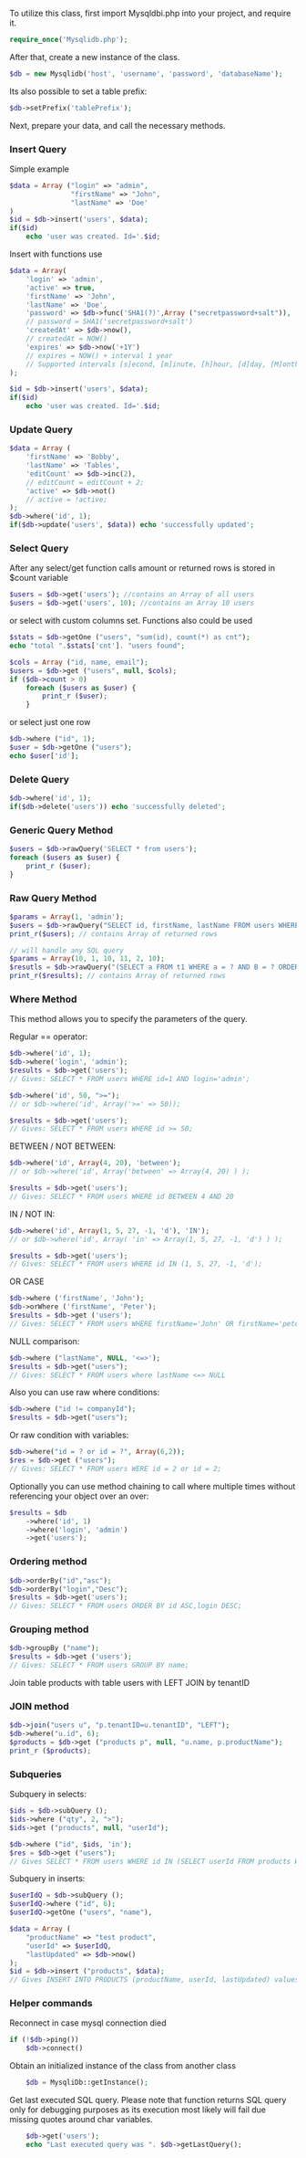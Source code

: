 To utilize this class, first import Mysqldbi.php into your project, and require it.

```php
require_once('Mysqlidb.php');
```

After that, create a new instance of the class.

```php
$db = new Mysqlidb('host', 'username', 'password', 'databaseName');
```

Its also possible to set a table prefix:
```php
$db->setPrefix('tablePrefix');
```

Next, prepare your data, and call the necessary methods. 

### Insert Query
Simple example
```php
$data = Array ("login" => "admin",
               "firstName" => "John",
               "lastName" => 'Doe'
)
$id = $db->insert('users', $data);
if($id)
    echo 'user was created. Id='.$id;
```

Insert with functions use
```php
$data = Array(
	'login' => 'admin',
    'active' => true,
	'firstName' => 'John',
	'lastName' => 'Doe',
	'password' => $db->func('SHA1(?)',Array ("secretpassword+salt")),
	// password = SHA1('secretpassword+salt')
	'createdAt' => $db->now(),
	// createdAt = NOW()
	'expires' => $db->now('+1Y')
	// expires = NOW() + interval 1 year
	// Supported intervals [s]econd, [m]inute, [h]hour, [d]day, [M]onth, [Y]ear
);

$id = $db->insert('users', $data);
if($id)
    echo 'user was created. Id='.$id;
```

### Update Query
```php
$data = Array (
	'firstName' => 'Bobby',
	'lastName' => 'Tables',
	'editCount' => $db->inc(2),
	// editCount = editCount + 2;
	'active' => $db->not()
	// active = !active;
);
$db->where('id', 1);
if($db->update('users', $data)) echo 'successfully updated'; 
```

### Select Query
After any select/get function calls amount or returned rows
is stored in $count variable
```php
$users = $db->get('users'); //contains an Array of all users 
$users = $db->get('users', 10); //contains an Array 10 users
```

or select with custom columns set. Functions also could be used

```php
$stats = $db->getOne ("users", "sum(id), count(*) as cnt");
echo "total ".$stats['cnt']. "users found";

$cols = Array ("id, name, email");
$users = $db->get ("users", null, $cols);
if ($db->count > 0)
    foreach ($users as $user) { 
        print_r ($user);
    }
```

or select just one row

```php
$db->where ("id", 1);
$user = $db->getOne ("users");
echo $user['id'];
```

### Delete Query
```php
$db->where('id', 1);
if($db->delete('users')) echo 'successfully deleted';
```

### Generic Query Method
```php
$users = $db->rawQuery('SELECT * from users');
foreach ($users as $user) {
    print_r ($user);
}
```

### Raw Query Method
```php
$params = Array(1, 'admin');
$users = $db->rawQuery("SELECT id, firstName, lastName FROM users WHERE id = ? AND login = ?", $params);
print_r($users); // contains Array of returned rows

// will handle any SQL query
$params = Array(10, 1, 10, 11, 2, 10);
$resutls = $db->rawQuery("(SELECT a FROM t1 WHERE a = ? AND B = ? ORDER BY a LIMIT ?) UNION(SELECT a FROM t2 WHERE a = ? AND B = ? ORDER BY a LIMIT ?)", $params);
print_r($results); // contains Array of returned rows
```


### Where Method
This method allows you to specify the parameters of the query.

Regular == operator:
```php
$db->where('id', 1);
$db->where('login', 'admin');
$results = $db->get('users');
// Gives: SELECT * FROM users WHERE id=1 AND login='admin';
```

```php
$db->where('id', 50, ">=");
// or $db->where('id', Array('>=' => 50));

$results = $db->get('users');
// Gives: SELECT * FROM users WHERE id >= 50;
```

BETWEEN / NOT BETWEEN:
```php
$db->where('id', Array(4, 20), 'between');
// or $db->where('id', Array('between' => Array(4, 20) ) );

$results = $db->get('users');
// Gives: SELECT * FROM users WHERE id BETWEEN 4 AND 20
```

IN / NOT IN:
```php
$db->where('id', Array(1, 5, 27, -1, 'd'), 'IN');
// or $db->where('id', Array( 'in' => Array(1, 5, 27, -1, 'd') ) );

$results = $db->get('users');
// Gives: SELECT * FROM users WHERE id IN (1, 5, 27, -1, 'd');
```

OR CASE
```php
$db->where ('firstName', 'John');
$db->orWhere ('firstName', 'Peter');
$results = $db->get ('users');
// Gives: SELECT * FROM users WHERE firstName='John' OR firstName='peter'
```

NULL comparison:
```php
$db->where ("lastName", NULL, '<=>');
$results = $db->get("users");
// Gives: SELECT * FROM users where lastName <=> NULL
```

Also you can use raw where conditions:
```php
$db->where ("id != companyId");
$results = $db->get("users");
```

Or raw condition with variables:
```php
$db->where("id = ? or id = ?", Array(6,2));
$res = $db->get ("users");
// Gives: SELECT * FROM users WERE id = 2 or id = 2;
```


Optionally you can use method chaining to call where multiple times without referencing your object over an over:

```php
$results = $db
	->where('id', 1)
	->where('login', 'admin')
	->get('users');
```

### Ordering method
```php
$db->orderBy("id","asc");
$db->orderBy("login","Desc");
$results = $db->get('users');
// Gives: SELECT * FROM users ORDER BY id ASC,login DESC;
```

### Grouping method
```php
$db->groupBy ("name");
$results = $db->get ('users');
// Gives: SELECT * FROM users GROUP BY name;
```

Join table products with table users with LEFT JOIN by tenantID
### JOIN method
```php
$db->join("users u", "p.tenantID=u.tenantID", "LEFT");
$db->where("u.id", 6);
$products = $db->get ("products p", null, "u.name, p.productName");
print_r ($products);
```

### Subqueries
Subquery in selects:
```php
$ids = $db->subQuery ();
$ids->where ("qty", 2, ">");
$ids->get ("products", null, "userId");

$db->where ("id", $ids, 'in');
$res = $db->get ("users");
// Gives SELECT * FROM users WHERE id IN (SELECT userId FROM products WHERE qty > 2)
```

Subquery in inserts:
```php
$userIdQ = $db->subQuery ();
$userIdQ->where ("id", 6);
$userIdQ->getOne ("users", "name"),

$data = Array (
    "productName" => "test product",
    "userId" => $userIdQ,
    "lastUpdated" => $db->now()
);
$id = $db->insert ("products", $data);
// Gives INSERT INTO PRODUCTS (productName, userId, lastUpdated) values ("test product", (SELECT name FROM users WHERE id = 6), NOW());
```

### Helper commands
Reconnect in case mysql connection died
```php
if (!$db->ping())
    $db->connect()
```

Obtain an initialized instance of the class from another class
```php
    $db = MysqliDb::getInstance();
```

Get last executed SQL query.
Please note that function returns SQL query only for debugging purposes as its execution most likely will fail due missing quotes around char variables.
```php
    $db->get('users');
    echo "Last executed query was ". $db->getLastQuery();
```
